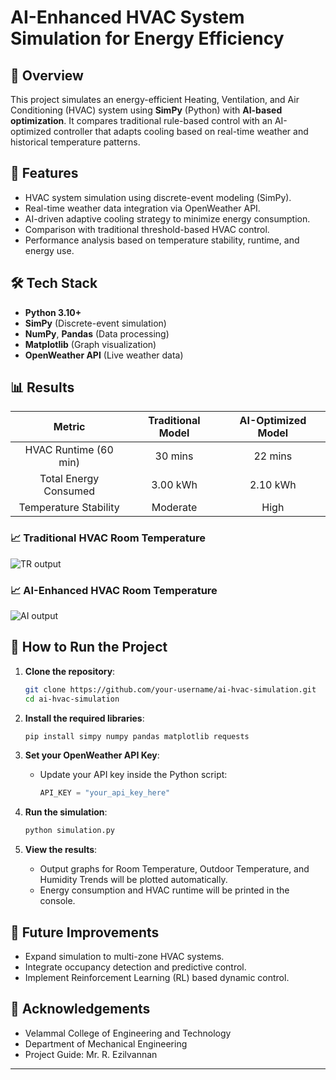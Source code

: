 # AI-Enhanced HVAC System Simulation for Energy Efficiency

## 📖 Overview
This project simulates an energy-efficient Heating, Ventilation, and Air Conditioning (HVAC) system using **SimPy** (Python) with **AI-based optimization**. It compares traditional rule-based control with an AI-optimized controller that adapts cooling based on real-time weather and historical temperature patterns.

## 🎯 Features
- HVAC system simulation using discrete-event modeling (SimPy).
- Real-time weather data integration via OpenWeather API.
- AI-driven adaptive cooling strategy to minimize energy consumption.
- Comparison with traditional threshold-based HVAC control.
- Performance analysis based on temperature stability, runtime, and energy use.

## 🛠️ Tech Stack
- **Python 3.10+**
- **SimPy** (Discrete-event simulation)
- **NumPy**, **Pandas** (Data processing)
- **Matplotlib** (Graph visualization)
- **OpenWeather API** (Live weather data)

## 📊 Results

| Metric | Traditional Model | AI-Optimized Model |
|:------:|:-----------------:|:------------------:|
| HVAC Runtime (60 min) | 30 mins | 22 mins |
| Total Energy Consumed | 3.00 kWh | 2.10 kWh |
| Temperature Stability | Moderate | High |

### 📈 Traditional HVAC Room Temperature
![TR output](https://github.com/user-attachments/assets/d82408b0-2c78-4b2e-b418-9e25f73064d6)

### 📈 AI-Enhanced HVAC Room Temperature
![AI output](https://github.com/user-attachments/assets/519616ab-d9c1-4edd-955e-a156c9bd1baa)

## 🚀 How to Run the Project

1. **Clone the repository**:
   ```bash
   git clone https://github.com/your-username/ai-hvac-simulation.git
   cd ai-hvac-simulation
   ```

2. **Install the required libraries**:
   ```bash
   pip install simpy numpy pandas matplotlib requests
   ```

3. **Set your OpenWeather API Key**:
   - Update your API key inside the Python script:
     ```python
     API_KEY = "your_api_key_here"
     ```

4. **Run the simulation**:
   ```bash
   python simulation.py
   ```

5. **View the results**:
   - Output graphs for Room Temperature, Outdoor Temperature, and Humidity Trends will be plotted automatically.
   - Energy consumption and HVAC runtime will be printed in the console.

## 🔮 Future Improvements
- Expand simulation to multi-zone HVAC systems.
- Integrate occupancy detection and predictive control.
- Implement Reinforcement Learning (RL) based dynamic control.

## 🤝 Acknowledgements
- Velammal College of Engineering and Technology
- Department of Mechanical Engineering
- Project Guide: Mr. R. Ezilvannan

---

